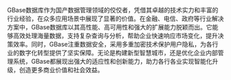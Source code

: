 GBase数据库作为国产数据管理领域的佼佼者，凭借其卓越的技术实力和丰富的行业经验，在众多应用场景中展现了显著的价值。在金融、电信、政府等行业解决方案中，GBase数据库以其高性能、高可用性和强大的扩展能力脱颖而出。它能够高效处理海量数据，支持复杂查询与分析，帮助企业快速响应市场变化，提升决策效率。同时，GBase注重数据安全，采用多重加密技术保护用户隐私，为各行业的数字化转型提供了坚实保障。无论是构建新型智慧城市，还是优化企业内部管理系统，GBase都展现出强大的适应性和创新能力，助力各行各业实现智能化升级，创造更多商业价值和社会效益。